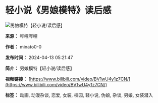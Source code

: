 # 轻小说《男娘模特》读后感

![男娘模特【轻小说/读后感】](//i0.hdslb.com/bfs/archive/57c6fc1917857a788111482f726aa9b4cfa2694e.jpg@518w_290h_1c_!web-video-share-cover.webp)

**来源：** 哔哩哔哩

**作者：** minato0-0

**发布时间：** 2024-04-13 05:21:47

**简介：** 男娘模特【轻小说/读后感】

**视频链接：** [https://www.bilibili.com/video/BV1wU4y1z7CN/](https://www.bilibili.com/video/BV1wU4y1z7CN/)

**标签：** 动画, 动漫杂谈, 恋爱, 女装, 校园, 轻小说, 伪娘, 杂谈, 男娘, 女装潜入
